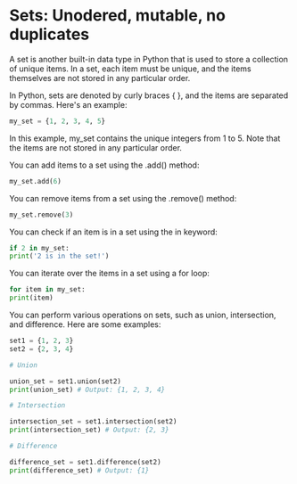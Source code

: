 # **Sets**: Unodered, mutable, no duplicates

A set is another built-in data type in Python that is used to store a collection of unique items. In a set, each item must be unique, and the items themselves are not stored in any particular order.

In Python, sets are denoted by curly braces { }, and the items are separated by commas. Here's an example:

```python
my_set = {1, 2, 3, 4, 5}
```

In this example, my_set contains the unique integers from 1 to 5. Note that the items are not stored in any particular order.

You can add items to a set using the .add() method:

```python
my_set.add(6)
```

You can remove items from a set using the .remove() method:

```python
my_set.remove(3)
```

You can check if an item is in a set using the in keyword:

```python
if 2 in my_set:
print('2 is in the set!')
```

You can iterate over the items in a set using a for loop:

```python
for item in my_set:
print(item)
```

You can perform various operations on sets, such as union, intersection, and difference. Here are some examples:

```python
set1 = {1, 2, 3}
set2 = {2, 3, 4}

# Union

union_set = set1.union(set2)
print(union_set) # Output: {1, 2, 3, 4}

# Intersection

intersection_set = set1.intersection(set2)
print(intersection_set) # Output: {2, 3}

# Difference

difference_set = set1.difference(set2)
print(difference_set) # Output: {1}
```
